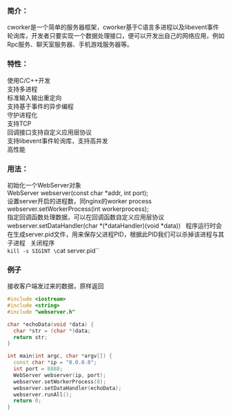 ### 简介：  
cworker是一个简单的服务器框架，cworker基于C语言多进程以及libevent事件轮询库，开发者只要实现一个数据处理接口，便可以开发出自己的网络应用，例如Rpc服务、聊天室服务器、手机游戏服务器等。  
### 特性：  
使用C/C++开发  
支持多进程  
标准输入输出重定向  
支持基于事件的异步编程  
守护进程化  
支持TCP  
回调接口支持自定义应用层协议  
支持libevent事件轮询库，支持高并发  
高性能  
### 用法：  
初始化一个WebServer对象  
WebServer webserver(const char *addr, int port);   
设置server开启的进程数，同nginx的worker process  
webserver.setWorkerProcess(int workerprocess);  
指定回调函数处理数据，可以在回调函数自定义应用层协议  
webserver.setDataHandler(char *(*dataHandler)(void *data))  
程序运行时会在生成server.pid文件，用来保存父进程PID，根据此PID我们可以杀掉该进程与其子进程  
关闭程序  
    `kill -s SIGINT \`cat server.pid\``
### 例子  
接收客户端发过来的数据，原样返回  
``` c++
#include <iostream>
#include <string>
#include "webserver.h"

char *echoData(void *data) {
  char *str = (char *)data;
  return str;
}

int main(int argc, char *argv[]) {
  const char *ip = "0.0.0.0";
  int port = 8888;
  WebServer webserver(ip, port);
  webserver.setWorkerProcess(8);
  webserver.setDataHandler(echoData);
  webserver.runAll();
  return 0;
}
```
